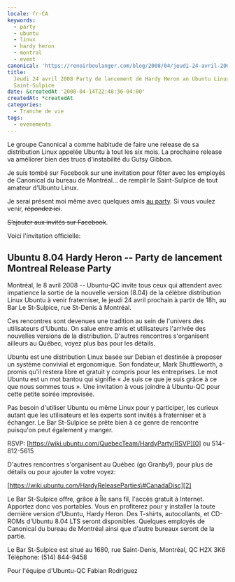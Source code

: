 ```yaml
---
locale: fr-CA
keywords:
  - party
  - ubuntu
  - linux
  - hardy heron
  - montral
  - event
canonical: 'https://renoirboulanger.com/blog/2008/04/jeudi-24-avril-2008-party-de-lancement-de-hardy-heron-an-ubuntu-linux-party-au-saint-sulpice/'
title:
  Jeudi 24 avril 2008 Party de lancement de Hardy Heron an Ubuntu Linux Party au
  Saint-Sulpice
date: &createdAt '2008-04-14T22:48:36-04:00'
createdAt: *createdAt
categories:
  - Tranche de vie
tags:
  - evenements
---
```


Le groupe Canonical a comme habitude de faire une release de sa distribution
Linux appelée Ubuntu à tout les six mois. La prochaine release va améliorer bien
des trucs d'instabilité du Gutsy Gibbon.

Je suis tombé sur Facebook sur une invitation pour fêter avec les employés de
Canonical du bureau de Montréal... de remplir le Saint-Sulpice de tout amateur
d'Ubuntu Linux.

Je serai présent moi même avec quelques amis [au party][0]. Si vous voulez
venir, ~~répondez ici~~.

~~S’ajouter aux invités sur Facebook~~.

Voici l'invitation officielle:

## Ubuntu 8.04 Hardy Heron -- Party de lancement Montreal Release Party

Montréal, le 8 avril 2008 -- Ubuntu-QC invite tous ceux qui attendent avec
impatience la sortie de la nouvelle version (8.04) de la célèbre distribution
Linux Ubuntu à venir fraterniser, le jeudi 24 avril prochain à partir de 18h, au
Bar Le St-Sulpice, rue St-Denis à Montréal.

Ces rencontres sont devenues une tradition au sein de l'univers des utilisateurs
d'Ubuntu. On salue entre amis et utilisateurs l'arrivée des nouvelles versions
de la distribution. D'autres rencontres s'organisent ailleurs au Québec, voyez
plus bas pour les détails.

Ubuntu est une distribution Linux basée sur Debian et destinée à proposer un
système convivial et ergonomique. Son fondateur, Mark Shuttleworth, a promis
qu'il restera libre et gratuit y compris pour les entreprises. Le mot Ubuntu est
un mot bantou qui signifie « Je suis ce que je suis grâce à ce que nous sommes
tous ». Une invitation à vous joindre à Ubuntu-QC pour cette petite soirée
improvisée.

Pas besoin d'utiliser Ubuntu ou même Linux pour y participer, les curieux autant
que les utilisateurs et les experts sont invités à fraterniser et à échanger. Le
Bar St-Sulpice se prête bien à ce genre de rencontre puisqu'on peut également y
manger.

RSVP: [https://wiki.ubuntu.com/QuebecTeam/HardyParty/RSVP][0] ou 514-812-5615

D'autres rencontres s'organisent au Québec (go Granby!), pour plus de détails ou
pour ajouter la votre voyez:

[https://wiki.ubuntu.com/HardyReleaseParties\#CanadaDisc][2]

Le Bar St-Sulpice offre, grâce à Île sans fil, l'accès gratuit à Internet.
Apportez donc vos portables. Vous en profiterez pour y installer la toute
dernière version d'Ubuntu, Hardy Heron. Des T-shirts, autocollants, et CD-ROMs
d'Ubuntu 8.04 LTS seront disponibles. Quelques employés de Canonical du bureau
de Montréal ainsi que d'autre bureaux seront de la partie.

Le Bar St-Sulpice est situé au 1680, rue Saint-Denis, Montréal, QC H2X 3K6
Téléphone: (514) 844-9458

Pour l'équipe d'Ubuntu-QC Fabian Rodriguez

[0]: https://wiki.ubuntu.com/QuebecTeam/HardyParty/RSVP
[2]: https://wiki.ubuntu.com/HardyReleaseParties#CanadaDisc
